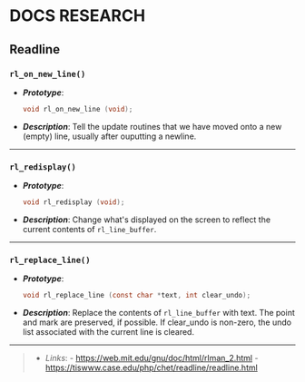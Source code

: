 # DOCS RESEARCH

## Readline

### `rl_on_new_line()`

- ***Prototype***:
	```c
	void rl_on_new_line (void);
	```

- ***Description***:
	Tell the update routines that we have moved onto a new (empty) line, usually after ouputting a newline.

---

### `rl_redisplay()`

- ***Prototype***:
	```c
	void rl_redisplay (void);
	```

- ***Description***:
	Change what's displayed on the screen to reflect the current contents of `rl_line_buffer`.

---

### `rl_replace_line()`

- ***Prototype***:
	```c
	void rl_replace_line (const char *text, int clear_undo);
	```
- ***Description***:
	Replace the contents of `rl_line_buffer` with text. The point and mark are preserved, if possible. If clear_undo is non-zero, the undo list associated with the current line is cleared.

---

> - *Links*:
	- https://web.mit.edu/gnu/doc/html/rlman_2.html
	- https://tiswww.case.edu/php/chet/readline/readline.html
